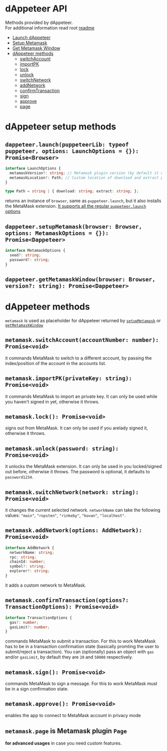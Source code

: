 # dAppeteer API

Methods provided by dAppeteer.  
For additional information read root [readme](../README.md)

- [Launch dAppeteer](#launch)
- [Setup Metamask](#setup)
- [Get Metamask Window](#getMetamask)
- [dAppeteer methods](#methods)
  - [switchAccount](#switchAccount)
  - [importPK](#importPK)
  - [lock](#lock)
  - [unlock](#unlock)
  - [switchNetwork](#switchNetwork)
  - [addNetwork](#addNetwork)
  - [confirmTransaction](#confirmTransaction)
  - [sign](#sign)
  - [approve](#approve)
  - [page](#page)

# dAppeteer setup methods

<a name="launch"></a>
## `dappeteer.launch(puppeteerLib: typeof puppeteer, options: LaunchOptions = {}): Promise<Browser>`
```typescript
interface LaunchOptions {
  metamaskVersion?: string; // Metamask plugin version (by default it uses latest)
  metamaskLocation?: Path; // Custom location of download and extract path
}

type Path = string | { download: string; extract: string; };
```
returns an instance of `browser`, same as `puppeteer.launch`, but it also installs the MetaMask extension. [It supports all the regular `puppeteer.launch` options](https://github.com/puppeteer/puppeteer/blob/v5.5.0/docs/api.md#puppeteerlaunchoptions)

<a name="setup"></a>
## `dappeteer.setupMetamask(browser: Browser, options: MetamaskOptions = {}): Promise<Dappeteer>`
```typescript
interface MetamaskOptions {
  seed?: string;
  password?: string;
}
```

<a name="getMetamask"></a>
## `dappeteer.getMetamaskWindow(browser: Browser, version?: string): Promise<Dappeteer>`

<a name="methods"></a>
# dAppeteer methods
`metamask` is used as placeholder for dAppeteer returned by [`setupMetamask`](setup) or [`getMetamaskWindow`](getMetamask)


<a name="switchAccount"></a>
## `metamask.switchAccount(accountNumber: number): Promise<void>`  
it commands MetaMask to switch to a different account, by passing the index/position of the account in the accounts list.

<a name="importPK"></a>
## `metamask.importPK(privateKey: string): Promise<void>`  
it commands MetaMask to import an private key. It can only be used while you haven't signed in yet, otherwise it throws.

<a name="lock"></a>
## `metamask.lock(): Promise<void>`  
signs out from MetaMask. It can only be used if you arelady signed it, otherwise it throws.

<a name="unlock"></a>
## `metamask.unlock(password: string): Promise<void>`  
it unlocks the MetaMask extension. It can only be used in you locked/signed out before, otherwise it throws. The password is optional, it defaults to `password1234`.

<a name="switchNetwork"></a>
## `metamask.switchNetwork(network: string): Promise<void>`  
it changes the current selected network. `networkName` can take the following values: `"main"`, `"ropsten"`, `"rinkeby"`, `"kovan"`, `"localhost"`.

<a name="addNetwork"></a>
## `metamask.addNetwork(options: AddNetwork): Promise<void>`
```typescript
interface AddNetwork {
  networkName: string;
  rpc: string;
  chainId: number;
  symbol?: string;
  explorer?: string;
}
```
it adds a custom network to MetaMask.

<a name="confirmTransaction"></a>
## `metamask.confirmTransaction(options?: TransactionOptions): Promise<void>`
```typescript
interface TransactionOptions {
  gas?: number;
  gasLimit?: number;
}
```
commands MetaMask to submit a transaction. For this to work MetaMask has to be in a transaction confirmation state (basically promting the user to submit/reject a transaction). You can (optionally) pass an object with `gas` and/or `gasLimit`, by default they are `20` and `50000` respectively.


<a name="sign"></a>
## `metamask.sign(): Promise<void>`  
commands MetaMask to sign a message. For this to work MetaMask must be in a sign confirmation state.

<a name="approve"></a>
## `metamask.approve(): Promise<void>`  
enables the app to connect to MetaMask account in privacy mode

<a name="page"></a>
## `metamask.page` is Metamask plugin `Page`
**for advanced usages** in case you need custom features.